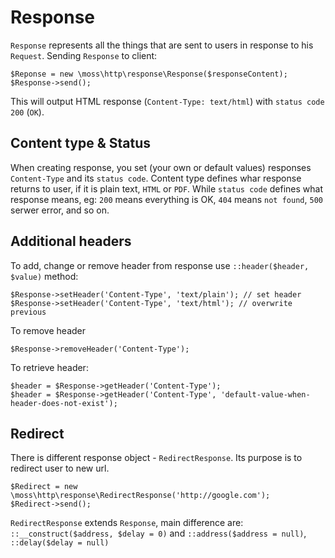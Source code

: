 # Response

`Response` represents all the things that are sent to users in response to his `Request`.
Sending `Response` to client:

	$Reponse = new \moss\http\response\Response($responseContent);
	$Response->send();

This will output HTML response (`Content-Type: text/html`) with `status code` `200` (`OK`).

## Content type & Status

When creating response, you set (your own or default values) responses `Content-Type` and its `status code`.
Content type defines whar response returns to user, if it is plain text, `HTML` or `PDF`.
While `status code` defines what response means, eg: `200` means everything is OK, `404` means `not found`, `500` serwer error, and so on.

## Additional headers

To add, change or remove header from response use `::header($header, $value)` method:

	$Response->setHeader('Content-Type', 'text/plain'); // set header
	$Response->setHeader('Content-Type', 'text/html'); // overwrite previous

To remove header

	$Response->removeHeader('Content-Type');

To retrieve header:

	$header = $Response->getHeader('Content-Type');
	$header = $Response->getHeader('Content-Type', 'default-value-when-header-does-not-exist');

## Redirect

There is different response object - `RedirectResponse`. Its purpose is to redirect user to new url.

	$Redirect = new \moss\http\response\RedirectResponse('http://google.com');
	$Redirect->send();

`RedirectResponse` extends `Response`, main difference are: `::__construct($address, $delay = 0)` and `::address($address = null)`, `::delay($delay = null)`
